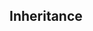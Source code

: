<div id="title">

## Inheritance
</div>

<div id="body">

<include src="what/container-inParent-asPanel.md" boilerplate />
<include src="overriding/container-inParent-asPanel.md" boilerplate />
<include src="overloading/container-inParent-asPanel.md" boilerplate />
<include src="interfaces/container-inParent-asPanel.md" boilerplate />
<include src="abstractClasses/container-inParent-asPanel.md" boilerplate />
<include src="dynamicAndStaticBinding/container-inParent-asPanel.md" boilerplate />
<include src="substitutability/container-inParent-asPanel.md" boilerplate />

</div>